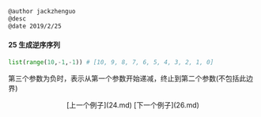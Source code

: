 ```markdown
@author jackzhenguo
@desc 
@date 2019/2/25
```

#### 25 生成逆序序列

```python
list(range(10,-1,-1)) # [10, 9, 8, 7, 6, 5, 4, 3, 2, 1, 0]
```

第三个参数为负时，表示从第一个参数开始递减，终止到第二个参数(不包括此边界)

<center>[上一个例子](24.md)    [下一个例子](26.md)</center>